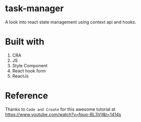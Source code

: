 # task-manager
A look into react state management using context api and hooks.

# Built with
1. CRA
2. JS
3. Style Component
4. React hook form
5. ReactJs

# Reference
Thanks to `Code and Create` for this awesome tutorial at https://www.youtube.com/watch?v=fqup-BL3VjI&t=1414s
